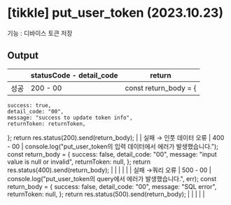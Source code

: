 # [tikkle] put_user_token (2023.10.23)

기능 : 디바이스 토큰 저장

## Output

|  | statusCode - detail_code | return |
| --- | --- | --- |
| 성공 | 200 - 00 | const return_body = {
    success: true,
    detail_code: "00",
    message: "success to update token info",
    returnToken: returnToken,
  };
  return res.status(200).send(return_body); |
| 실패 
→ 인풋 데이터 오류 | 400 - 00 | console.log("put_user_token의 입력 데이터에서 에러가 발생했습니다.");
    const return_body = {
      success: false,
      detail_code: "00",
      message: "input value is null or invalid",
      returnToken: null,
    };
    return res.status(400).send(return_body); |
|  |  |  |
| 실패
→쿼리  오류 | 500 - 00 | console.log("put_user_token의 query에서 에러가 발생했습니다.", err);
    const return_body = {
      success: false,
      detail_code: "00",
      message: "SQL error",
      returnToken: null,
    };
    return res.status(500).send(return_body); |
|  |  |  |